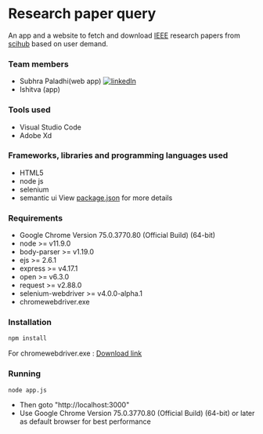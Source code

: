 # Research paper query

An app and a website to fetch and download [IEEE](https://developer.ieee.org/) research papers from [scihub](http://sci-hub.tw/) based on user demand.

### Team members
  * Subhra Paladhi(web app) [![linkedIn](https://img.shields.io/badge/contact%20me-linkedIn-green.svg?style=for-the-badge&logo=appveyor)](https://www.linkedin.com/in/subhra-paladhi-946aaa137/)
  * Ishitva (app) 

### Tools used
  * Visual Studio Code
  * Adobe Xd
  
### Frameworks, libraries and programming languages used
  * HTML5
  * node js
  * selenium
  * semantic ui
  View [package.json](./package.json) for more details
  
### Requirements
  * Google Chrome Version 75.0.3770.80 (Official Build) (64-bit)
  * node >= v11.9.0
  * body-parser >= v1.19.0
  * ejs >= 2.6.1
  * express >= v4.17.1
  * open >= v6.3.0
  * request >= v2.88.0
  * selenium-webdriver >= v4.0.0-alpha.1
  * chromewebdriver.exe
  
### Installation
  ```bash
  npm install
  ```
  For chromewebdriver.exe : [Download link](http://chromedriver.chromium.org/downloads)
  
### Running
  ```bash
  node app.js
  ```
  - Then goto "http://localhost:3000"
  - Use Google Chrome Version 75.0.3770.80 (Official Build) (64-bit) or later as default browser for best performance
